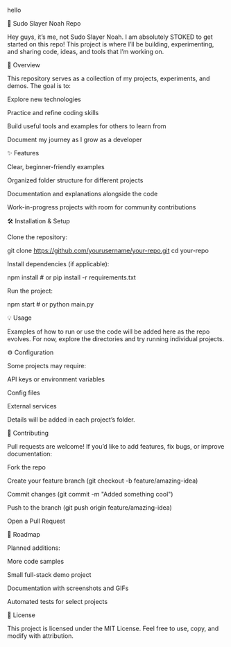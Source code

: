 
hello


🚀 Sudo Slayer Noah Repo

Hey guys, it’s me, not Sudo Slayer Noah. I am absolutely STOKED to get started on this repo! This project is where I’ll be building, experimenting, and sharing code, ideas, and tools that I’m working on.

📖 Overview

This repository serves as a collection of my projects, experiments, and demos. The goal is to:

Explore new technologies

Practice and refine coding skills

Build useful tools and examples for others to learn from

Document my journey as I grow as a developer

✨ Features

Clear, beginner-friendly examples

Organized folder structure for different projects

Documentation and explanations alongside the code

Work-in-progress projects with room for community contributions

🛠️ Installation & Setup

Clone the repository:

git clone https://github.com/yourusername/your-repo.git
cd your-repo


Install dependencies (if applicable):

npm install   # or pip install -r requirements.txt


Run the project:

npm start     # or python main.py

💡 Usage

Examples of how to run or use the code will be added here as the repo evolves. For now, explore the directories and try running individual projects.

⚙️ Configuration

Some projects may require:

API keys or environment variables

Config files

External services

Details will be added in each project’s folder.

🤝 Contributing

Pull requests are welcome! If you’d like to add features, fix bugs, or improve documentation:

Fork the repo

Create your feature branch (git checkout -b feature/amazing-idea)

Commit changes (git commit -m "Added something cool")

Push to the branch (git push origin feature/amazing-idea)

Open a Pull Request

📅 Roadmap

Planned additions:

More code samples

Small full-stack demo project

Documentation with screenshots and GIFs

Automated tests for select projects

📜 License

This project is licensed under the MIT License. Feel free to use, copy, and modify with attribution.
